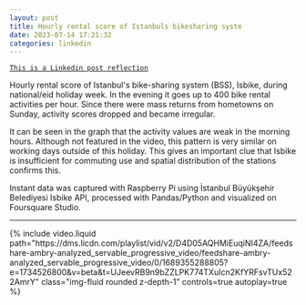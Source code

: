 ```yaml
---
layout: post
title: Hourly rental score of Istanbuls bikesharing syste
date: 2023-07-14 17:21:32
categories: linkedin
---
```


[`This is a Linkedin post reflection`](https://www.linkedin.com/feed/update/urn:li:activity:7085669659949113344)

Hourly rental score of Istanbul's bike-sharing system (BSS), Isbike, during national/eid holiday week. In the evening it goes up to 400 bike rental activities per hour. Since there were mass returns from hometowns on Sunday, activity scores dropped and became irregular.

It can be seen in the graph that the activity values ​​are weak in the morning hours. Although not featured in the video, this pattern is very similar on working days outside of this holiday. This gives an important clue that Isbike is insufficient for commuting use and spatial distribution of the stations confirms this.

Instant data was captured with Raspberry Pi using İstanbul Büyükşehir Belediyesi Isbike API, processed with Pandas/Python and visualized on Foursquare Studio.

<hr>
<div class="row mt-3">
<div class="col-sm mt-3 mt-md-0">{% include video.liquid path="https://dms.licdn.com/playlist/vid/v2/D4D05AQHMiEuqiNI4ZA/feedshare-ambry-analyzed_servable_progressive_video/feedshare-ambry-analyzed_servable_progressive_video/0/1689355288805?e=1734526800&v=beta&t=UJeevRB9n9bZZLPK774TXuIcn2KfYRFsvTUx522AmrY" class="img-fluid rounded z-depth-1" controls=true autoplay=true %}</div>


</div>
